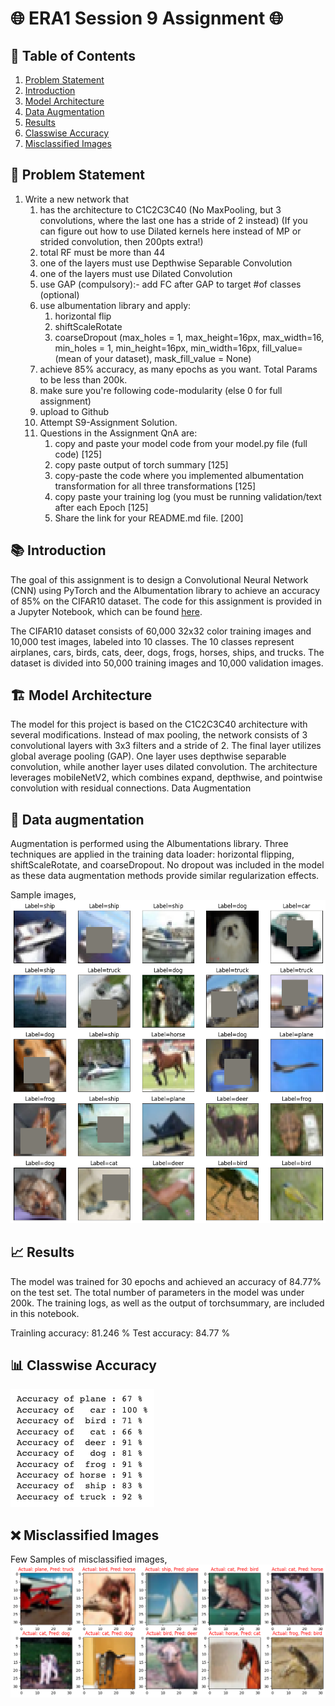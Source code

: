 # 🌐 ERA1 Session 9 Assignment 🌐

## 📌 Table of Contents

1. [Problem Statement](#problem-statement)
2. [Introduction](#introduction)
3. [Model Architecture](#model-architecture)
4. [Data Augmentation](#data-augmentation)
5. [Results](#results)
6. [Classwise Accuracy](#classwise-accuracy)
7. [Misclassified Images](#misclassified-images)

## 🎯 Problem Statement

1. Write a new network that   
    1. has the architecture to C1C2C3C40 (No MaxPooling, but 3 convolutions, where the last one has a stride of 2 instead) (If you can figure out how to use Dilated kernels here instead of MP or strided convolution, then 200pts extra!)  
    2. total RF must be more than 44  
    3. one of the layers must use Depthwise Separable Convolution  
    4. one of the layers must use Dilated Convolution  
    5. use GAP (compulsory):- add FC after GAP to target #of classes (optional)  
    6. use albumentation library and apply:  
        1. horizontal flip  
        2. shiftScaleRotate  
        3. coarseDropout (max_holes = 1, max_height=16px, max_width=16, min_holes = 1, min_height=16px, min_width=16px, fill_value=(mean of your dataset), mask_fill_value = None)  
    7. achieve 85% accuracy, as many epochs as you want. Total Params to be less than 200k.  
    8. make sure you're following code-modularity (else 0 for full assignment) 
    9. upload to Github  
    10. Attempt S9-Assignment Solution.  
    11. Questions in the Assignment QnA are:  
        1. copy and paste your model code from your model.py file (full code) [125]  
        2. copy paste output of torch summary [125]  
        3. copy-paste the code where you implemented albumentation transformation for all three transformations [125]  
        4. copy paste your training log (you must be running validation/text after each Epoch [125]  
        5. Share the link for your README.md file. [200]  

## 📚 Introduction

The goal of this assignment is to design a Convolutional Neural Network (CNN) using PyTorch and the Albumentation library to achieve an accuracy of 85% on the CIFAR10 dataset. The code for this assignment is provided in a Jupyter Notebook, which can be found [here](./S9_CIFAR10.ipynb).

The CIFAR10 dataset consists of 60,000 32x32 color training images and 10,000 test images, labeled into 10 classes. The 10 classes represent airplanes, cars, birds, cats, deer, dogs, frogs, horses, ships, and trucks. The dataset is divided into 50,000 training images and 10,000 validation images.

## 🏗 Model Architecture

The model for this project is based on the C1C2C3C40 architecture with several modifications. Instead of max pooling, the network consists of 3 convolutional layers with 3x3 filters and a stride of 2. The final layer utilizes global average pooling (GAP). One layer uses depthwise separable convolution, while another layer uses dilated convolution. The architecture leverages mobileNetV2, which combines expand, depthwise, and pointwise convolution with residual connections.
Data Augmentation

## 🎨 Data augmentation 
Augmentation is performed using the Albumentations library. Three techniques are applied in the training data loader: horizontal flipping, shiftScaleRotate, and coarseDropout. No dropout was included in the model as these data augmentation methods provide similar regularization effects.

Sample images,  
![augmentation](./images/dataloader_preview.png)

## 📈 Results

The model was trained for 30 epochs and achieved an accuracy of 84.77% on the test set. The total number of parameters in the model was under 200k. The training logs, as well as the output of torchsummary, are included in this notebook.

Trainling accuracy: 81.246 %
Test accuracy: 84.77 %

## 📊 Classwise Accuracy

![classwise_accuracy](./images/classwise_accuracy.png)

## ❌ Misclassified Images

Few Samples of misclassified images,  
![misclassified](./images/misclassified_images.png)

